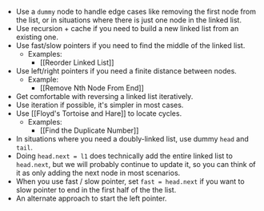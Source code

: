 - Use a `dummy` node to handle edge cases like removing the first node from the list, or in situations where there is just one node in the linked list.
- Use recursion + cache if you need to build a new linked list from an existing one.
- Use fast/slow pointers if you need to find the middle of the linked list.
	- Examples:
		- [[Reorder Linked List]]
- Use left/right pointers if you need a finite distance between nodes.
	- Example:
		- [[Remove Nth Node From End]]
- Get comfortable with reversing a linked list iteratively.
- Use iteration if possible, it's simpler in most cases.
- Use [[Floyd's Tortoise and Hare]] to locate cycles.
	- Examples:
		- [[Find the Duplicate Number]]
- In situations where you need a doubly-linked list, use dummy `head` and `tail`.
- Doing `head.next = l1` does technically add the entire linked list to `head.next`, but we will probably continue to update it, so you can think of it as only adding the next node in most scenarios.
- When you use fast / slow pointer, set `fast = head.next` if you want to slow pointer to end in the first half of the the list.
- An alternate approach to start the left pointer.


